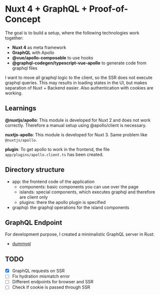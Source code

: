 # Nuxt 4 + GraphQL + Proof-of-Concept

The goal is to build a setup, where the following technologies work together:

- **Nuxt 4** as meta framework
- **GraphQL** with Apollo
- **@vue/apollo-composable** to use hooks
- **@graphql-codegen/typescript-vue-apollo** to generate code from graphql files

I want to move all graphql logic to the client, so the SSR does not execute graphql queries.
This may results in loading states in the UI, but makes separation of Nuxt + Backend easier.
Also authentication with cookies are working.



## Learnings

**@nuxtjs/apollo**: This module is developed for Nuxt 2 and does not work correctly.
Therefore a manual setup using @apollo/client is necessary.

**nuxtjs-apollo**: This module is developed for Nuxt 3.
Same problem like `@nuxtjs/apollo`.

**plugin**: To get apollo to work in the frontend, the file `app/plugins/apollo.client.ts`
has been created.


## Directory structure

- app: the frontend code of the application
    - components: basic components you can use over the page
    - islands: special components, which executes graphql and therefore are client only
    - plugins: there the apollo plugin is specified
- graphql: the graphql operations for the island components



## GraphQL Endpoint

For development purpose, I created a minimalistic GraphQL server in Rust:

- [dummyql](https://github.com/MatthiasSchild/dummyql)



## TODO

- [x] GraphQL requests on SSR
- [ ] Fix hydration mismatch error
- [ ] Different endpoints for browser and SSR
- [ ] Check if cookie is passed through SSR
